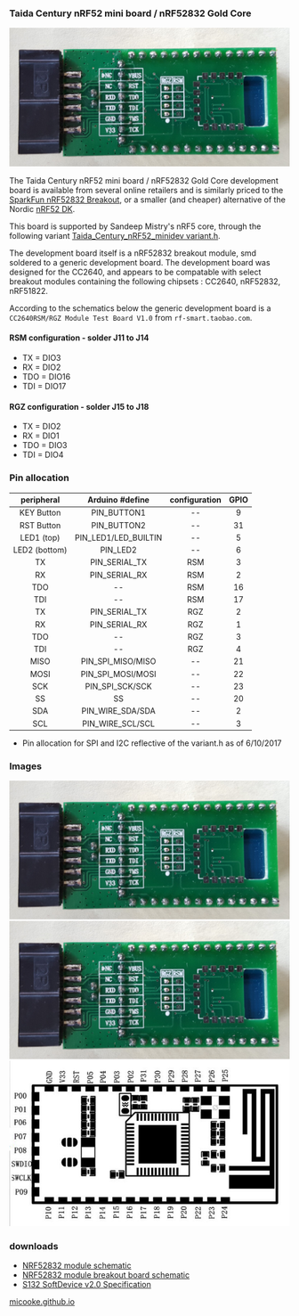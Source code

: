 ### Taida Century nRF52 mini board / nRF52832 Gold Core
![nrf52832 top](nRF52832_TaidaCentury_GoldCore/nrf52832_bottom.jpg)

The Taida Century nRF52 mini board / nRF52832 Gold Core development board is available from several online retailers and is similarly priced to the [SparkFun nRF52832 Breakout](https://www.sparkfun.com/products/13990), or a smaller (and cheaper) alternative of the Nordic [nRF52 DK](https://www.nordicsemi.com/eng/Products/Bluetooth-low-energy/nRF52-DK).

This board is supported by Sandeep Mistry's nRF5 core, through the following variant 
[Taida_Century_nRF52_minidev variant.h](https://github.com/sandeepmistry/arduino-nRF5/tree/master/variants/Taida_Century_nRF52_minidev/variant.h).

The development board itself is a nRF52832 breakout module, smd soldered to a generic development board. The development board was designed for the CC2640, and appears to be compatable with select breakout modules containing the following chipsets :  CC2640, nRF52832, nRF51822.

According to the schematics below the generic development board is a ```CC2640RSM/RGZ Module Test Board V1.0``` from ```rf-smart.taobao.com```.

#### RSM configuration - solder J11 to J14
* TX = DIO3
* RX = DIO2
* TDO = DIO16
* TDI = DIO17

#### RGZ configuration - solder J15 to J18
* TX = DIO2
* RX = DIO1
* TDO = DIO3
* TDI = DIO4

### Pin allocation

| peripheral    | Arduino #define      | configuration | GPIO
| :---:         | :---:                | :---:         | :---: 
| KEY Button    | PIN_BUTTON1          | --            | 9
| RST Button    | PIN_BUTTON2          | --            | 31
| LED1 (top)    | PIN_LED1/LED_BUILTIN | --            | 5
| LED2 (bottom) | PIN_LED2             | --            | 6
| TX            | PIN_SERIAL_TX        | RSM           | 3
| RX            | PIN_SERIAL_RX        | RSM           | 2
| TDO           | --                   | RSM           | 16
| TDI           | --                   | RSM           | 17
| TX            | PIN_SERIAL_TX        | RGZ           | 2
| RX            | PIN_SERIAL_RX        | RGZ           | 1
| TDO           | --                   | RGZ           | 3
| TDI           | --                   | RGZ           | 4
| MISO          | PIN_SPI_MISO/MISO    | --            | 21
| MOSI          | PIN_SPI_MOSI/MOSI    | --            | 22
| SCK           | PIN_SPI_SCK/SCK      | --            | 23
| SS            | SS                   | --            | 20
| SDA           | PIN_WIRE_SDA/SDA     | --            | 2
| SCL           | PIN_WIRE_SCL/SCL     | --            | 3

* Pin allocation for SPI and I2C reflective of the variant.h as of 6/10/2017 

### Images
![nrf52832 top](nRF52832_TaidaCentury_GoldCore/nrf52832_bottom.jpg)
![nrf52832 bottom](nRF52832_TaidaCentury_GoldCore/nrf52832_bottom.jpg)
![nrf52832 breakout module](nRF52832_TaidaCentury_GoldCore/nrf52832_breakout.jpg)

### downloads

* <a href="nRF52832_TaidaCentury_GoldCore/NRF52832 Core Board V1.0.pdf" download>NRF52832 module schematic</a>
* <a href="nRF52832_TaidaCentury_GoldCore/NRF52832 Module Test Board V1.0.pdf" download>NRF52832 module breakout board schematic</a>
* <a href="nRF52832_TaidaCentury_GoldCore/S132_SDS_v2.0.pdf" download>S132 SoftDevice v2.0 Specification</a>

[micooke.github.io](./)
